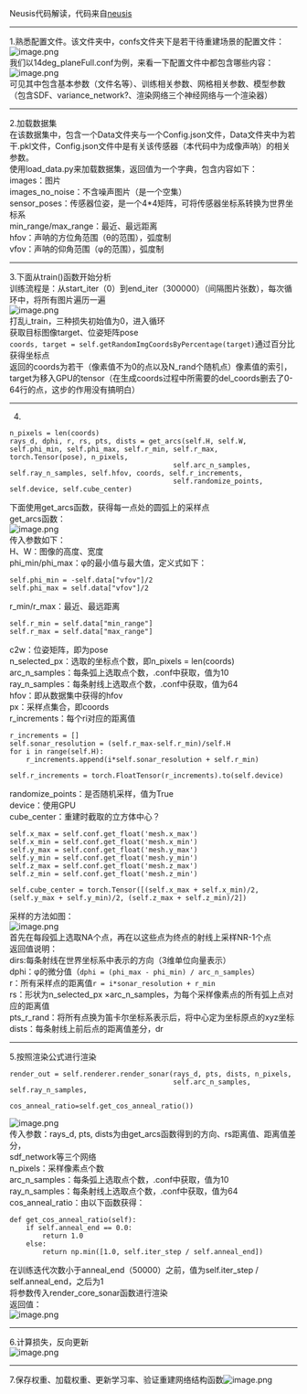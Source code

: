 Neusis代码解读，代码来自[neusis](https://github.com/rpl-cmu/neusis)

---

1.熟悉配置文件。该文件夹中，confs文件夹下是若干待重建场景的配置文件：<br />![image.png](https://cdn.nlark.com/yuque/0/2023/png/2556769/1697464287882-eeabc1aa-cec3-4cb0-a9cc-badb1fab1517.png#averageHue=%23212e3a&clientId=u050d20bf-db2a-4&from=paste&height=137&id=u18024e49&originHeight=171&originWidth=274&originalType=binary&ratio=1.25&rotation=0&showTitle=false&size=8448&status=done&style=none&taskId=ufe93ce7f-be41-482d-be59-6289250128c&title=&width=219.2)<br />我们以14deg_planeFull.conf为例，来看一下配置文件中都包含哪些内容：<br />![image.png](https://cdn.nlark.com/yuque/0/2023/png/2556769/1697464451608-4d752ca8-c379-4c18-b912-73766b9ac414.png#averageHue=%231a2530&clientId=u050d20bf-db2a-4&from=paste&height=1436&id=ua9441f1a&originHeight=1795&originWidth=668&originalType=binary&ratio=1.25&rotation=0&showTitle=false&size=103679&status=done&style=none&taskId=u4d4ac681-17d9-4949-8be1-4356527830e&title=&width=534.4)<br />可见其中包含基本参数（文件名等）、训练相关参数、网格相关参数、模型参数（包含SDF、variance_network?、渲染网络三个神经网络与一个渲染器）

---

2.加载数据集<br />在该数据集中，包含一个Data文件夹与一个Config.json文件，Data文件夹中为若干.pkl文件，Config.json文件中是有关该传感器（本代码中为成像声呐）的相关参数。<br />使用load_data.py来加载数据集，返回值为一个字典，包含内容如下：<br />images：图片<br />images_no_noise：不含噪声图片（是一个空集）<br />sensor_poses：传感器位姿，是一个4*4矩阵，可将传感器坐标系转换为世界坐标系<br />min_range/max_range：最近、最远距离<br />hfov：声呐的方位角范围（θ的范围），弧度制<br />vfov：声呐的仰角范围（φ的范围），弧度制

---

3.下面从train()函数开始分析<br />训练流程是：从start_iter（0）到end_iter（300000）（间隔图片张数），每次循环中，将所有图片遍历一遍<br />![image.png](https://cdn.nlark.com/yuque/0/2023/png/2556769/1697465567933-e8268677-e164-4e03-96fd-f6d031986682.png#averageHue=%231a2530&clientId=u050d20bf-db2a-4&from=paste&height=263&id=u95052de8&originHeight=329&originWidth=811&originalType=binary&ratio=1.25&rotation=0&showTitle=false&size=26431&status=done&style=none&taskId=ufb7698ed-37ac-4968-8a48-61724f42be4&title=&width=648.8)<br />打乱i_train，三种损失初始值为0，进入循环<br />获取目标图像target、位姿矩阵pose<br />`coords, target = self.getRandomImgCoordsByPercentage(target)`通过百分比获得坐标点<br />返回的coords为若干（像素值不为0的点以及N_rand个随机点）像素值的索引，target为移入GPU的tensor（在生成coords过程中所需要的del_coords删去了0-64行的点，这步的作用没有搞明白）

---

4.
```
n_pixels = len(coords)
rays_d, dphi, r, rs, pts, dists = get_arcs(self.H, self.W, self.phi_min, self.phi_max, self.r_min, self.r_max,  torch.Tensor(pose), n_pixels,
                                        self.arc_n_samples, self.ray_n_samples, self.hfov, coords, self.r_increments, 
                                        self.randomize_points, self.device, self.cube_center)
```
下面使用get_arcs函数，获得每一点处的圆弧上的采样点<br />get_arcs函数：<br />![image.png](https://cdn.nlark.com/yuque/0/2023/png/2556769/1697467195547-c361cc07-af23-4eca-bd0c-e06a8d666872.png#averageHue=%2325313d&clientId=u050d20bf-db2a-4&from=paste&height=49&id=u7a6b0734&originHeight=61&originWidth=915&originalType=binary&ratio=1.25&rotation=0&showTitle=false&size=7861&status=done&style=none&taskId=u25c64bf1-f341-46c4-acf6-37b4de4625e&title=&width=732)<br />传入参数如下：<br />H、W：图像的高度、宽度<br />phi_min/phi_max：φ的最小值与最大值，定义式如下：
```
self.phi_min = -self.data["vfov"]/2
self.phi_max = self.data["vfov"]/2
```
r_min/r_max：最近、最远距离
```
self.r_min = self.data["min_range"]
self.r_max = self.data["max_range"]
```
c2w：位姿矩阵，即为pose<br />n_selected_px：选取的坐标点个数，即n_pixels = len(coords)<br />arc_n_samples：每条弧上选取点个数，.conf中获取，值为10<br />ray_n_samples：每条射线上选取点个数，.conf中获取，值为64<br />hfov：即从数据集中获得的hfov<br />px：采样点集合，即coords<br />r_increments：每个ri对应的距离值
```
r_increments = []
self.sonar_resolution = (self.r_max-self.r_min)/self.H
for i in range(self.H):
    r_increments.append(i*self.sonar_resolution + self.r_min)

self.r_increments = torch.FloatTensor(r_increments).to(self.device)
```
randomize_points：是否随机采样，值为True<br />device：使用GPU<br />cube_center：重建时截取的立方体中心？
```
self.x_max = self.conf.get_float('mesh.x_max')
self.x_min = self.conf.get_float('mesh.x_min')          
self.y_max = self.conf.get_float('mesh.y_max')          
self.y_min = self.conf.get_float('mesh.y_min')
self.z_max = self.conf.get_float('mesh.z_max')
self.z_min = self.conf.get_float('mesh.z_min')

self.cube_center = torch.Tensor([(self.x_max + self.x_min)/2, (self.y_max + self.y_min)/2, (self.z_max + self.z_min)/2])
```
采样的方法如图：<br />![image.png](https://cdn.nlark.com/yuque/0/2023/png/2556769/1697542975054-89ffcee5-66a4-4436-93a0-d4c79b05423f.png#averageHue=%23fbf9f8&clientId=u56171874-6b9e-4&from=paste&height=370&id=ufa9704f3&originHeight=463&originWidth=619&originalType=binary&ratio=1.25&rotation=0&showTitle=false&size=139442&status=done&style=none&taskId=u2440ac6d-3746-4222-9c3e-b3b26af0987&title=&width=495.2)<br />首先在每段弧上选取NA个点，再在以这些点为终点的射线上采样NR-1个点<br />返回值说明：<br />dirs:每条射线在世界坐标系中表示的方向（3维单位向量表示）<br />dphi：φ的微分值（`dphi = (phi_max - phi_min) / arc_n_samples`）<br />r：所有采样点的距离值`r = i*sonar_resolution + r_min`<br />rs：形状为n_selected_px ×arc_n_samples，为每个采样像素点的所有弧上点对应的距离值<br />pts_r_rand：将所有点换为笛卡尔坐标系表示后，将中心定为坐标原点的xyz坐标<br />dists：每条射线上前后点的距离值差分，dr

---

5.按照渲染公式进行渲染
```
render_out = self.renderer.render_sonar(rays_d, pts, dists, n_pixels, 
                                        self.arc_n_samples, self.ray_n_samples,
                                        cos_anneal_ratio=self.get_cos_anneal_ratio())
```
![image.png](https://cdn.nlark.com/yuque/0/2023/png/2556769/1697545875072-c6c03f2a-5a50-47fa-8f94-ea190d9f79e0.png#averageHue=%231a252f&clientId=u56171874-6b9e-4&from=paste&height=516&id=uf8993ceb&originHeight=645&originWidth=822&originalType=binary&ratio=1.25&rotation=0&showTitle=false&size=53938&status=done&style=none&taskId=u40ff4b44-af04-43a3-9dc7-f9b06c0f59f&title=&width=657.6)<br />传入参数：rays_d, pts, dists为由get_arcs函数得到的方向、rs距离值、距离值差分，<br />sdf_network等三个网络<br />n_pixels：采样像素点个数<br />arc_n_samples：每条弧上选取点个数，.conf中获取，值为10<br />ray_n_samples：每条射线上选取点个数，.conf中获取，值为64<br />cos_anneal_ratio：由以下函数获得：
```
def get_cos_anneal_ratio(self):
    if self.anneal_end == 0.0:
        return 1.0
    else:
        return np.min([1.0, self.iter_step / self.anneal_end])
```
在训练迭代次数小于anneal_end（50000）之前，值为self.iter_step / self.anneal_end，之后为1<br />将参数传入render_core_sonar函数进行渲染<br />返回值：<br />![image.png](https://cdn.nlark.com/yuque/0/2023/png/2556769/1697547192439-856df641-9002-4259-9f1f-ae3c4c03e3e4.png#averageHue=%231a2530&clientId=u56171874-6b9e-4&from=paste&height=206&id=u193592f4&originHeight=258&originWidth=604&originalType=binary&ratio=1.25&rotation=0&showTitle=false&size=18458&status=done&style=none&taskId=ueaf0e451-97e3-476d-99e1-7d16fa33946&title=&width=483.2)

---

6.计算损失，反向更新<br />![image.png](https://cdn.nlark.com/yuque/0/2023/png/2556769/1697547293945-b8cafcdd-a761-4fab-8bd0-82f2ffe6e1f5.png#averageHue=%231a2530&clientId=u56171874-6b9e-4&from=paste&height=513&id=ua5d6a558&originHeight=641&originWidth=1017&originalType=binary&ratio=1.25&rotation=0&showTitle=false&size=65294&status=done&style=none&taskId=u9f5229f0-c53c-4552-845c-b2a9179a1b9&title=&width=813.6)

---

7.保存权重、加载权重、更新学习率、验证重建网络结构函数![image.png](https://cdn.nlark.com/yuque/0/2023/png/2556769/1697547390453-e93b4d85-2662-4642-aba4-ccb70825cd45.png#averageHue=%231a2631&clientId=u56171874-6b9e-4&from=paste&height=838&id=ud5ae1b7e&originHeight=1047&originWidth=1121&originalType=binary&ratio=1.25&rotation=0&showTitle=false&size=132012&status=done&style=none&taskId=u81baf2f7-546f-4095-a388-b97d930f277&title=&width=896.8)
